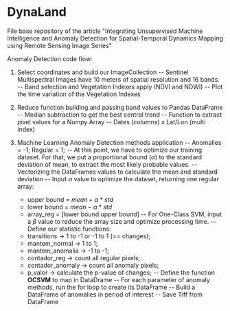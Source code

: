 # DynaLand
File base repository of the article "Integrating Unsupervised Machine Intelligence and Anomaly Detection for Spatial-Temporal Dynamics Mapping using Remote Sensing Image Series"

Anomaly Detection code flow:

1. Select coordinates and build our ImageCollection
-- Sentinel Multispectral Images have 10 meters of spatial resolution and 16 bands.
-- Band selection and Vegetation Indexes apply (NDVI and NDWI)
-- Plot the time variation of the Vegetation Indexes

2. Reduce function building and passing band values to Pandas DataFrame
-- Median subtraction to get the best central trend
-- Function to extract pixel values for a Numpy Array
-- Dates (columns) x Lat/Lon (multi index)

3. Machine Learning Anomaly Detection methods application
-- Anomalies = -1; Regular = 1;
-- At this point, we have to optimize our training dataset. For that, we put a proportional bound ($\alpha$) to the standard deviation of mean, to extract the most likely probable values.
-- Vectorizing the DataFrames values to calculate the mean and standard deviation
-- Input $\alpha$ value to optimize the dataset, returning one regular array:
    - upper bound = $mean + \alpha*std$
    - lower bound = $mean - \alpha*std$
    - array_reg = [lower bound:upper bound]
-- For One-Class SVM, input a $\beta$ value to reduce the array size and optimize processing time.
-- Define our statistic functions:
    - transitions -> 1 to -1 or -1 to 1 (== changes);
    - mantem_normal -> 1 to 1;
    - mantem_anomalia -> -1 to -1;
    - contador_reg -> count all regular pixels;
    - contador_anomaly -> count all anomaly pixels;
    - p_valor -> calculate the p-value of changes;
-- Define the function <strong>OCSVM</strong> to map in DataDrame
-- For each parameter of anomaly methods, run the for loop to create its DataFrame
-- Build a DataFrame of anomalies in period of interest
-- Save Tiff from DataFrame
